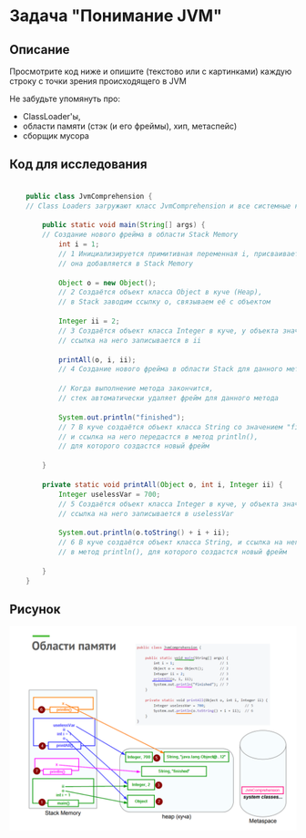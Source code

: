 # Задача "Понимание JVM"

## Описание
Просмотрите код ниже и опишите (текстово или с картинками) каждую строку с точки зрения происходящего в JVM  

Не забудьте упомянуть про: 
- ClassLoader'ы, 
- области памяти (стэк (и его фреймы), хип, метаспейс)  
- сборщик мусора

## Код для исследования
```java

    public class JvmComprehension { 
    // Class Loaders загружают класс JvmComprehension и все системные классы в область Metaspace

        public static void main(String[] args) { 
        // Создание нового фрейма в области Stack Memory
            int i = 1;                      
            // 1 Инициализируется примитивная переменная i, присваивается 1, 
            // она добавляется в Stack Memory
            
            Object o = new Object();        
            // 2 Создаётся объект класса Object в куче (Heap), 
            // в Stack заводим ссылку o, связываем её с объектом
            
            Integer ii = 2;                 
            // 3 Создаётся объект класса Integer в куче, у объекта значение 2, 
            // ссылка на него записывается в ii
            
            printAll(o, i, ii);             
            // 4 Создание нового фрейма в области Stack для данного метода
            
            // Когда выполнение метода закончится, 
            // стек автоматически удаляет фрейм для данного метода
            
            System.out.println("finished"); 
            // 7 В куче создаётся объект класса String со значением "finished", 
            // и ссылка на него передастся в метод println(), 
            // для которого создастся новый фрейм
            
        }

        private static void printAll(Object o, int i, Integer ii) {
            Integer uselessVar = 700;                   
            // 5 Создаётся объект класса Integer в куче, у объекта значение 700, 
            // ссылка на него записывается в uselessVar
            
            System.out.println(o.toString() + i + ii);  
            // 6 В куче создаётся объект класса String, и ссылка на него передастся 
            // в метод println(), для которого создастся новый фрейм
            
        }
    }


```

## Рисунок

![Как-то так](https://github.com/NataliaSafiullina/HW_JVM/raw/main/src/jvm_work.png)

